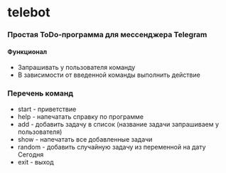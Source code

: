 # telebot

### Простая ToDo-программа для мессенджера Telegram

#### Функционал

- Запрашивать у пользователя команду
- В зависимости от введенной команды выполнить действие

### Перечень команд

 - start - приветствие
 - help - напечатать справку по программе
 - add - добавить задачу в список (название задачи запрашиваем у пользователя)
 - show - напечатать все добавленные задачи
 - random - добавить случайную задачу из переменной на дату Сегодня
 - exit - выход
